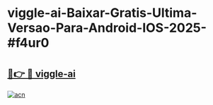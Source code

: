 # viggle-ai-Baixar-Gratis-Ultima-Versao-Para-Android-IOS-2025-#f4ur0

# <h2><a href="https://ainizakaria.my?title=viggle-ai&ref=22M">🔗👉 🔴 viggle-ai</a></h2>

[![acn](https://github.com/user-attachments/assets/0f9c940e-d8b0-45ae-aac7-cd30a18b3e1c)](https://ainizakaria.my?title=viggle-ai&ref=22M)

